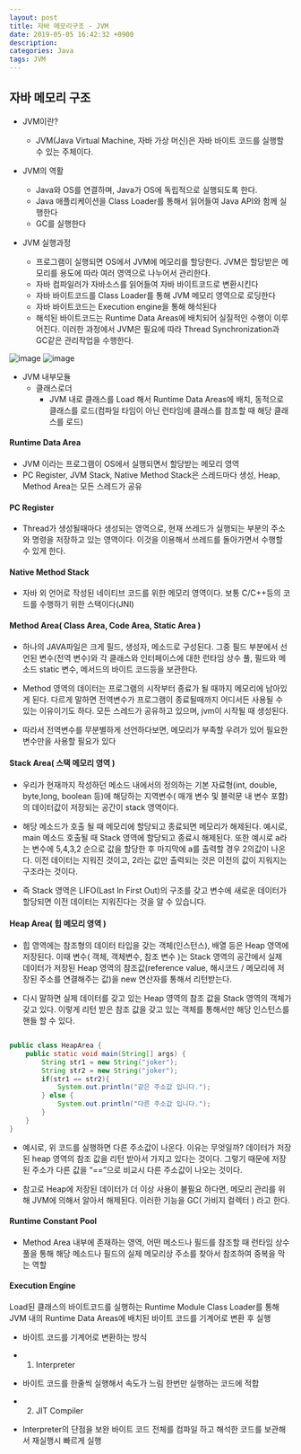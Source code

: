 ```yaml
---
layout: post
title: 자바 메모리구조 - JVM
date: 2019-05-05 16:42:32 +0900
description:
categories: Java
tags: JVM 
---
```


##  자바 메모리 구조

* JVM이란?
  * JVM(Java Virtual Machine, 자바 가상 머신)은 자바 바이트 코드를 실행할 수 있는 주체이다.

* JVM의 역활
  * Java와 OS를 연결하며, Java가 OS에 독립적으로 실행되도록 한다.
  * Java 애플리케이션을 Class Loader를 통해서 읽어들여 Java API와 함께 실행한다
  * GC를 실행한다

* JVM 실행과정
  * 프로그램이 실행되면 OS에서 JVM에 메모리를 할당한다. JVM은 할당받은 메모리를 용도에 따라 여러 영역으로 나누어서 관리한다. 
  * 자바 컴파일러가 자바소스를 읽어들여 자바 바이트코드로 변환시킨다
  * 자바 바이트코드를 Class Loader를 통해 JVM 메모리 영역으로 로딩한다
  * 자바 바이트코드는 Execution engine을 통해 해석된다
  * 해석된 바이트코드는 Runtime Data Areas에 배치되어 실질적인 수행이 이루어진다. 이러한 과정에서 JVM은 필요에 따라 Thread Synchronization과 GC같은 관리작업을 수행한다.

![image](https://t1.daumcdn.net/cfile/tistory/03289A4B51A455601F)
![image](https://t1.daumcdn.net/cfile/tistory/0139C94D51A4557F39)

* JVM 내부모듈
  * 클래스로더 
    * JVM 내로 클래스를 Load 해서 Runtime Data Areas에 배치, 동적으로 클래스를 로드(컴파일 타임이 아닌 런타임에 클래스를 참조할 때 해당 클래스를 로드)

#### Runtime Data Area
  * JVM 이라는 프로그램이 OS에서 실행되면서 할당받는 메모리 영역
  * PC Register, JVM Stack, Native Method Stack은 스레드마다 생성, Heap, Method Area는 모든 스레드가 공유

#### PC Register
  * Thread가 생성될때마다 생성되는 영역으로, 현재 쓰레드가 실행되는 부분의 주소와 명령을 저장하고 있는 영역이다. 이것을 이용해서 쓰레드를 돌아가면서 수행할 수 있게 한다. 

#### Native Method Stack
  * 자바 외 언어로 작성된 네이티브 코드를 위한 메모리 영역이다. 보통 C/C++등의 코드를 수행하기 위한 스택이다(JNI)

#### Method Area( Class Area, Code Area, Static Area )

* 하나의 JAVA파일은 크게 필드, 생성자, 메소드로 구성된다. 그중 필드 부분에서 선언된 변수(전역 변수)와 각 클래스와 인터페이스에 대한 런타임 상수 풀, 필드와 메소드 static 변수, 메서드의 바이트 코드등을 보관한다.

* Method 영역의 데이터는 프로그램의 시작부터 종료가 될 때까지 메모리에 남아있게 된다. 다르게 말하면 전역변수가 프로그램이 종료될때까지 어디서든 사용될 수 있는 이유이기도 하다. 모든 스레드가 공유하고 있으며, jvm이 시작될 때 생성된다.

* 따라서 전역변수를 무분별하게 선언하다보면, 메모리가 부족할 우려가 있어 필요한 변수만을 사용할 필요가 있다

#### Stack Area( 스택 메모리 영역 )

* 우리가 현재까지 작성하던 메소드 내에서의 정의하는 기본 자료형(int, double, byte,long, boolean 등)에 해당하는 지역변수( 매개 변수 및 블럭문 내 변수 포함)의 데이터값이 저장되는 공간이 stack 영역이다.

* 해당 메소드가 호출 될 때 메모리에 할당되고 종료되면 메모리가 해제된다. 예시로, main 메소드 호출될 때 Stack 영역에 할당되고 종료시 해제된다. 또한 예시로 a라는 변수에 5,4,3,2 순으로 값을 할당한 후 마지막에 a를 출력할 경우 2의값이 나온다. 이전 데이터는 지워진 것이고, 2라는 값만 출력되는 것은 이전의 값이 지워지는 구조라는 것이다.

* 즉 Stack 영역은 LIFO(Last In First Out)의 구조를 갖고 변수에 새로운 데이터가 할당되면 이전 데이터는 지워진다는 것을 알 수 있습니다.

#### Heap Area( 힙 메모리 영역 )

* 힙 영역에는 참조형의 데이터 타입을 갖는 객체(인스턴스), 배열 등은 Heap 영역에 저장된다. 이때 변수( 객체, 객체변수, 참조 변수 )는 Stack 영역의 공간에서 실제 데이터가 저장된 Heap 영역의 참조값(reference value, 해시코드 / 메모리에 저장된 주소를 연결해주는 값)을 new 연산자를 통해서 리턴받는다. 

* 다시 말하면 실제 데이터를 갖고 있는 Heap 영역의 참조 값을 Stack 영역의 객체가 갖고 있다. 이렇게 리턴 받은 참조 값을 갖고 있는 객체를 통해서만 해당 인스턴스를 핸들 할 수 있다.

```java

public class HeapArea {
	public static void main(String[] args) {
		String str1 = new String("joker");
		String str2 = new String("joker");
		if(str1 == str2){
			System.out.println("같은 주소값 입니다.");
		} else {
			System.out.println("다른 주소값 입니다.");
		}
	}
}

```

* 예시로, 위 코드를 실행하면 다른 주소값이 나온다. 이유는 무엇일까? 데이터가 저장된 heap 영역의 참조 값을 리턴 받아서 가지고 있다는 것이다. 그렇기 때문에 저장된 주소가 다른 값을 “==”으로 비교시 다른 주소값이 나오는 것이다.

* 참고로 Heap에 저장된 데이터가 더 이상 사용이 불필요 하다면, 메모리 관리를 위해 JVM에 의해서 알아서 해제된다. 이러한 기능을 GC( 가비지 컬렉터 ) 라고 한다.

#### Runtime Constant Pool

* Method Area 내부에 존재하는 영역, 어떤 메소드나 필드를 참조할 때 런타임 상수 풀을 통해 해당 메소드나 필드의 실제 메모리상 주소를 찾아서 참조하여 중복을 막는 역할

#### Execution Engine

Load된 클래스의 바이트코드를 실행하는 Runtime Module Class Loader를 통해 JVM 내의 Runtime Data Areas에 배치된 바이트 코드를 기계어로 변환 후 실행

* 바이트 코드를 기계어로 변환하는 방식

* 1) Interpreter

* 바이트 코드를 한줄씩 실행해서 속도가 느림 한번만 실행하는 코드에 적합

* 2) JIT Compiler

* Interpreter의 단점을 보완 바이트 코드 전체를 컴파일 하고 해석한 코드를 보관해서 재실행시 빠르게 실행

